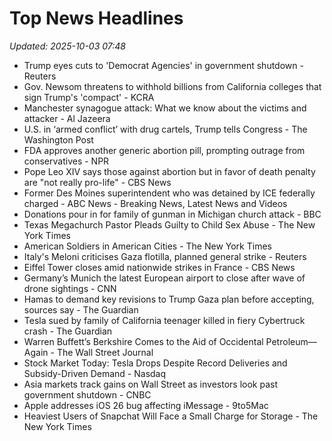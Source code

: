 # Top News Headlines

_Updated: 2025-10-03 07:48_

- Trump eyes cuts to 'Democrat Agencies' in government shutdown - Reuters
- Gov. Newsom threatens to withhold billions from California colleges that sign Trump's 'compact' - KCRA
- Manchester synagogue attack: What we know about the victims and attacker - Al Jazeera
- U.S. in ‘armed conflict’ with drug cartels, Trump tells Congress - The Washington Post
- FDA approves another generic abortion pill, prompting outrage from conservatives - NPR
- Pope Leo XIV says those against abortion but in favor of death penalty are "not really pro-life" - CBS News
- Former Des Moines superintendent who was detained by ICE federally charged - ABC News - Breaking News, Latest News and Videos
- Donations pour in for family of gunman in Michigan church attack - BBC
- Texas Megachurch Pastor Pleads Guilty to Child Sex Abuse - The New York Times
- American Soldiers in American Cities - The New York Times
- Italy's Meloni criticises Gaza flotilla, planned general strike - Reuters
- Eiffel Tower closes amid nationwide strikes in France - CBS News
- Germany’s Munich the latest European airport to close after wave of drone sightings - CNN
- Hamas to demand key revisions to Trump Gaza plan before accepting, sources say - The Guardian
- Tesla sued by family of California teenager killed in fiery Cybertruck crash - The Guardian
- Warren Buffett’s Berkshire Comes to the Aid of Occidental Petroleum—Again - The Wall Street Journal
- Stock Market Today: Tesla Drops Despite Record Deliveries and Subsidy-Driven Demand - Nasdaq
- Asia markets track gains on Wall Street as investors look past government shutdown - CNBC
- Apple addresses iOS 26 bug affecting iMessage - 9to5Mac
- Heaviest Users of Snapchat Will Face a Small Charge for Storage - The New York Times